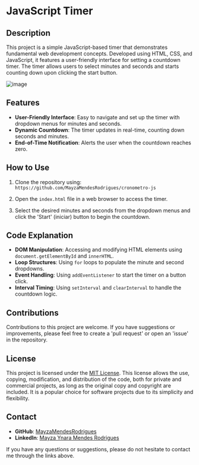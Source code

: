 # JavaScript Timer

## Description
This project is a simple JavaScript-based timer that demonstrates fundamental web development concepts. Developed using HTML, CSS, and JavaScript, it features a user-friendly interface for setting a countdown timer. The timer allows users to select minutes and seconds and starts counting down upon clicking the start button.

 
![image](https://user-images.githubusercontent.com/43189281/210269849-87acdcd2-19cf-4ce3-aaea-565d5585f17c.png)

## Features
- **User-Friendly Interface**: Easy to navigate and set up the timer with dropdown menus for minutes and seconds.
- **Dynamic Countdown**: The timer updates in real-time, counting down seconds and minutes.
- **End-of-Time Notification**: Alerts the user when the countdown reaches zero.

## How to Use
1. Clone the repository using:
   `https://github.com/MayzaMendesRodrigues/cronometro-js`

2. Open the `index.html` file in a web browser to access the timer.

3. Select the desired minutes and seconds from the dropdown menus and click the 'Start' (iniciar)  button to begin the countdown.

## Code Explanation
- **DOM Manipulation**: Accessing and modifying HTML elements using `document.getElementById` and `innerHTML`.
- **Loop Structures**: Using `for` loops to populate the minute and second dropdowns.
- **Event Handling**: Using `addEventListener` to start the timer on a button click.
- **Interval Timing**: Using `setInterval` and `clearInterval` to handle the countdown logic.

## Contributions
Contributions to this project are welcome. If you have suggestions or improvements, please feel free to create a 'pull request' or open an 'issue' in the repository.

## License
This project is licensed under the [MIT License](https://choosealicense.com/licenses/mit/). This license allows the use, copying, modification, and distribution of the code, both for private and commercial projects, as long as the original copy and copyright are included. It is a popular choice for software projects due to its simplicity and flexibility.

## Contact
- **GitHub**: [MayzaMendesRodrigues](https://github.com/MayzaMendesRodrigues)
- **LinkedIn**: [Mayza Ynara Mendes Rodrigues](https://www.linkedin.com/in/mayza-ynara-mendes-rodrigues/)

If you have any questions or suggestions, please do not hesitate to contact me through the links above.




